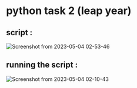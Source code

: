 # python task 2 (leap year)
## script :
![Screenshot from 2023-05-04 02-53-46](https://user-images.githubusercontent.com/128406458/236075600-35314eb8-f47b-4ca7-82ee-2caab4e59a67.png)

## running the script :
![Screenshot from 2023-05-04 02-10-43](https://user-images.githubusercontent.com/128406458/236071294-99a599ec-9cf3-4c9f-9d2e-19d27f29bfd5.png)


